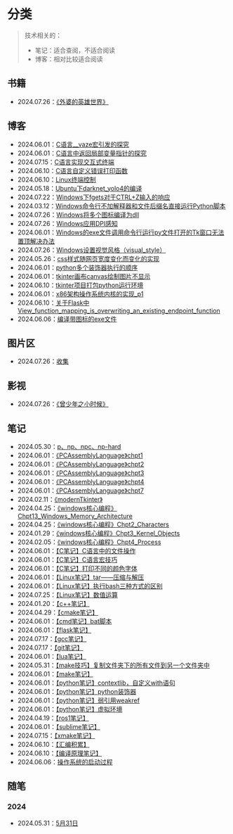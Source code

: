 # 分类
> 技术相关的：
> - 笔记：适合查阅，不适合阅读  
> - 博客：相对比较适合阅读  

## 书籍
- 2024.07.26：[《外婆的英雄世界》](《外婆的英雄世界》.html)
## 博客
- 2024.06.01：[C语言__vaze宏引发的探究](C语言__vaze宏引发的探究.html)
- 2024.06.01：[C语言中返回局部变量指针的探究](C语言中返回局部变量指针的探究.html)
- 2024.07.15：[C语言实现交互式终端](C语言实现交互式终端.html)
- 2024.06.10：[C语言自定义错误打印函数](C语言自定义错误打印函数.html)
- 2024.06.10：[Linux终端控制](Linux终端控制.html)
- 2024.05.18：[Ubuntu下darknet_yolo4的编译](Ubuntu下darknet_yolo4的编译.html)
- 2024.07.22：[Windows下fgets对于CTRL+Z输入的响应](Windows下fgets对于CTRL+Z输入的响应.html)
- 2024.03.12：[Windows命令行不加解释器和文件后缀名直接运行Python脚本](Windows命令行不加解释器和文件后缀名直接运行Python脚本.html)
- 2024.07.26：[Windows将多个图标编译为dll](Windows将多个图标编译为dll.html)
- 2024.07.26：[Windows应用DPI感知](Windows应用DPI感知.html)
- 2024.06.01：[Windows的exe文件调用命令行运行py文件打开的Tk窗口无法置顶解决办法](Windows的exe文件调用命令行运行py文件打开的Tk窗口无法置顶解决办法.html)
- 2024.07.26：[Windows设置视觉风格（visual_style）](Windows设置视觉风格（visual_style）.html)
- 2024.05.26：[css样式随网页宽度变化而变化的实现](css样式随网页宽度变化而变化的实现.html)
- 2024.06.01：[python多个装饰器执行的顺序](python多个装饰器执行的顺序.html)
- 2024.06.01：[tkinter画布canvas绘制图片不显示](tkinter画布canvas绘制图片不显示.html)
- 2024.06.10：[tkinter项目打包python运行环境](tkinter项目打包python运行环境.html)
- 2024.06.01：[x86架构操作系统内核的实现_p1](x86架构操作系统内核的实现_p1.html)
- 2024.06.10：[关于Flask中View_function_mapping_is_overwriting_an_existing_endpoint_function](关于Flask中View_function_mapping_is_overwriting_an_existing_endpoint_function.html)
- 2024.06.06：[编译带图标的exe文件](编译带图标的exe文件.html)
## 图片区
- 2024.07.26：[收集](收集.html)
## 影视
- 2024.07.26：[《曾少年之小时候》](《曾少年之小时候》.html)
## 笔记
- 2024.05.30：[p、np、npc、np-hard](p、np、npc、np-hard.html)
- 2024.06.01：[《PCAssemblyLanguage》chpt1](《PCAssemblyLanguage》chpt1.html)
- 2024.06.01：[《PCAssemblyLanguage》chpt2](《PCAssemblyLanguage》chpt2.html)
- 2024.06.01：[《PCAssemblyLanguage》chpt3](《PCAssemblyLanguage》chpt3.html)
- 2024.06.01：[《PCAssemblyLanguage》chpt4](《PCAssemblyLanguage》chpt4.html)
- 2024.06.01：[《PCAssemblyLanguage》chpt7](《PCAssemblyLanguage》chpt7.html)
- 2024.02.11：[《modernTkinter》](《modernTkinter》.html)
- 2024.04.25：[《windows核心编程》Chpt13_Windows_Memory_Architecture](《windows核心编程》Chpt13_Windows_Memory_Architecture.html)
- 2024.04.25：[《windows核心编程》Chpt2_Characters](《windows核心编程》Chpt2_Characters.html)
- 2024.01.29：[《windows核心编程》Chpt3_Kernel_Objects](《windows核心编程》Chpt3_Kernel_Objects.html)
- 2024.02.05：[《windows核心编程》Chpt4_Process](《windows核心编程》Chpt4_Process.html)
- 2024.06.01：[【C笔记】C语言中的文件操作](【C笔记】C语言中的文件操作.html)
- 2024.06.01：[【C笔记】C语言宏技巧](【C笔记】C语言宏技巧.html)
- 2024.06.01：[【C笔记】打印不同的颜色字体](【C笔记】打印不同的颜色字体.html)
- 2024.06.01：[【Linux笔记】tar——压缩与解压](【Linux笔记】tar——压缩与解压.html)
- 2024.06.01：[【Linux笔记】执行bash三种方式的区别](【Linux笔记】执行bash三种方式的区别.html)
- 2024.07.25：[【Linux笔记】数值运算](【Linux笔记】数值运算.html)
- 2024.01.20：[【c++笔记】](【c++笔记】.html)
- 2024.04.29：[【cmake笔记】](【cmake笔记】.html)
- 2024.06.01：[【cmd笔记】bat脚本](【cmd笔记】bat脚本.html)
- 2024.06.01：[【flask笔记】](【flask笔记】.html)
- 2024.07.17：[【gcc笔记】](【gcc笔记】.html)
- 2024.07.17：[【git笔记】](【git笔记】.html)
- 2024.06.01：[【lua笔记】](【lua笔记】.html)
- 2024.05.31：[【make技巧】复制文件夹下的所有文件到另一个文件夹中](【make技巧】复制文件夹下的所有文件到另一个文件夹中.html)
- 2024.06.01：[【make笔记】](【make笔记】.html)
- 2024.06.01：[【python笔记】contextlib，自定义with语句](【python笔记】contextlib，自定义with语句.html)
- 2024.06.01：[【python笔记】python装饰器](【python笔记】python装饰器.html)
- 2024.06.01：[【python笔记】弱引用weakref](【python笔记】弱引用weakref.html)
- 2024.06.01：[【python笔记】虚拟环境](【python笔记】虚拟环境.html)
- 2024.04.19：[【ros1笔记】](【ros1笔记】.html)
- 2024.06.01：[【sublime笔记】](【sublime笔记】.html)
- 2024.07.15：[【xmake笔记】](【xmake笔记】.html)
- 2024.06.10：[【汇编积累】](【汇编积累】.html)
- 2024.06.10：[【编译原理笔记】](【编译原理笔记】.html)
- 2024.06.06：[操作系统的启动过程](操作系统的启动过程.html)
## 随笔
### 2024
- 2024.05.31：[5月31日](5月31日.html)
